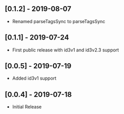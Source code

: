 ## [0.1.2] - 2019-08-07

* Renamed parseTagsSync to parseTagsSync

## [0.1.1] - 2019-07-24

* First public release with id3v1 and id3v2.3 support

## [0.0.5] -  2019-07-19

* Added id3v1 support

## [0.0.4] -  2019-07-18

* Initial Release 
